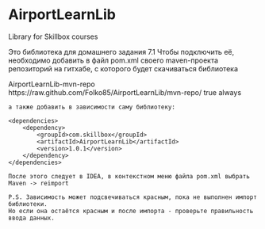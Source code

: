 # AirportLearnLib
Library for Skillbox courses

Это библиотека для домашнего задания 7.1
Чтобы подключить её, необходимо добавить в файл pom.xml своего maven-проекта
репозиторий на гитхабе, с которого будет скачиваться библиотека

  <repositories>
        <repository>
            <id>AirportLearnLib-mvn-repo</id>
            <url>https://raw.github.com/Folko85/AirportLearnLib/mvn-repo/</url>
            <snapshots>
                <enabled>true</enabled>
                <updatePolicy>always</updatePolicy>
            </snapshots>
        </repository>
    </repositories>
    
    а также добавить в зависимости саму библиотеку:
    
    <dependencies>
        <dependency>
            <groupId>com.skillbox</groupId>
            <artifactId>AirportLearnLib</artifactId>
            <version>1.0.1</version>
        </dependency>
    </dependencies>
    
    После этого следует в IDEA, в контекстном меню файла pom.xml выбрать Maven -> reimport
    
    P.S. Зависимость может подсвечиваться красным, пока не выполнен импорт библиотеки.
    Но если она остаётся красным и после импорта - проверьте правильность ввода данных.
